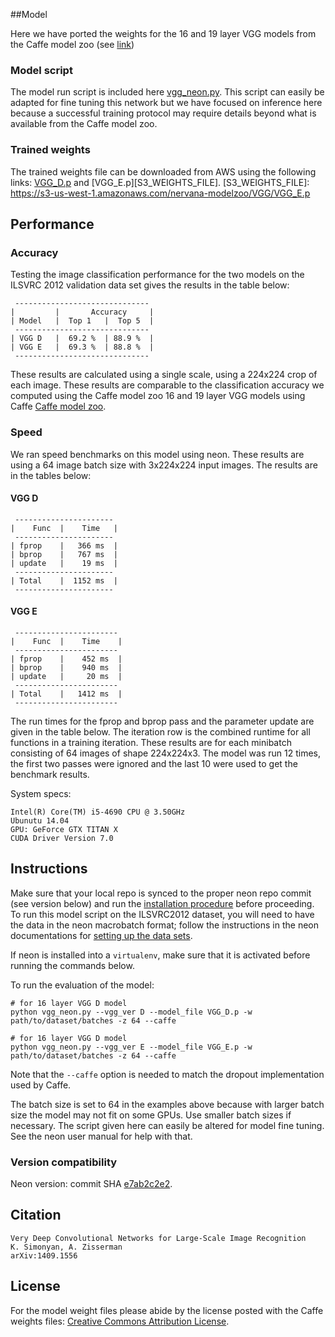 ##Model

Here we have ported the weights for the 16 and 19 layer VGG models from the Caffe model zoo (see [link](https://github.com/BVLC/caffe/wiki/Model-Zoo#models-used-by-the-vgg-team-in-ilsvrc-2014))

### Model script
The model run script is included here [vgg_neon.py](./vgg_neon.py).  This script can easily be adapted for fine tuning this network but we have focused on inference here because a successful training protocol may require details beyond what is available from the Caffe model zoo.

### Trained weights
The trained weights file can be downloaded from AWS using the following links:
[VGG_D.p]( https://s3-us-west-1.amazonaws.com/nervana-modelzoo/VGG/VGG_D.p) and [VGG_E.p][S3_WEIGHTS_FILE].
[S3_WEIGHTS_FILE]: https://s3-us-west-1.amazonaws.com/nervana-modelzoo/VGG/VGG_E.p

## Performance

### Accuracy

Testing the image classification performance for the two models on the ILSVRC 2012 validation data set gives the results in the table below:
```
 ------------------------------
|         |       Accuracy     |
| Model   |  Top 1   |  Top 5  |
 ------------------------------
| VGG D   |  69.2 %  | 88.9 %  |
| VGG E   |  69.3 %  | 88.8 %  |
 ------------------------------
```

These results are calculated using a single scale, using a 224x224 crop of each image.  These results are comparable to the classification accuracy we computed using the Caffe model zoo 16 and 19 layer VGG models using Caffe [Caffe model zoo](https://github.com/BVLC/caffe/wiki/Model-Zoo#models-used-by-the-vgg-team-in-ilsvrc-2014).




### Speed

We ran speed benchmarks on this model using neon.  These results are using a 64 image batch size with 3x224x224 input images.  The results are in the tables below:

#### VGG D
```
 ----------------------
|    Func  |    Time   |
 ----------------------
| fprop    |   366 ms  |
| bprop    |   767 ms  |
| update   |    19 ms  |
 ----------------------
| Total    |  1152 ms  |
 ----------------------
```

#### VGG E
```
 -----------------------
|    Func  |    Time    |
 -----------------------
| fprop    |    452 ms  |
| bprop    |    940 ms  | 
| update   |     20 ms  |
 -----------------------
| Total    |   1412 ms  |
 -----------------------
```
The run times for the fprop and bprop pass and the parameter update are given in the table below. The iteration row is the combined runtime for all functions in a training iteration. These results are for each minibatch consisting of 64 images of shape 224x224x3. The model was run 12 times, the first two passes were ignored and the last 10 were used to get the benchmark results.



System specs:
```
Intel(R) Core(TM) i5-4690 CPU @ 3.50GHz
Ubunutu 14.04
GPU: GeForce GTX TITAN X
CUDA Driver Version 7.0
```

## Instructions

Make sure that your local repo is synced to the proper neon repo commit (see version below) and run the [installation procedure](http://neon.nervanasys.com/docs/latest/installation.html) before proceeding.  To run
this model script on the ILSVRC2012 dataset, you will need to have the data in the neon macrobatch format; follow
the instructions in the neon documentations for [setting up the data sets](http://neon.nervanasys.com/docs/latest/datasets.html#imagenet).

If neon is installed into a `virtualenv`, make sure that it is activated before running the commands below.

To run the evaluation of the model:
```
# for 16 layer VGG D model
python vgg_neon.py --vgg_ver D --model_file VGG_D.p -w path/to/dataset/batches -z 64 --caffe

# for 16 layer VGG D model
python vgg_neon.py --vgg_ver E --model_file VGG_E.p -w path/to/dataset/batches -z 64 --caffe
```

Note that the `--caffe` option is needed to match the dropout implementation used by Caffe.

The batch size is set to 64 in the examples above because with larger batch size the model may not fit on some GPUs.  Use smaller batch sizes if necessary.  The script given here can easily be altered for model fine tuning.  See the neon user manual for help with that.


### Version compatibility

Neon version: commit SHA [e7ab2c2e2](https://github.com/NervanaSystems/neon/commit/e7ab2c2e27f113a4d36d17ba8c79546faed7d916).

## Citation

```
Very Deep Convolutional Networks for Large-Scale Image Recognition
K. Simonyan, A. Zisserman
arXiv:1409.1556
```

## License

For the model weight files please abide by the license posted with the Caffe weights files:
[Creative Commons Attribution License](https://creativecommons.org/licenses/by/4.0/).

